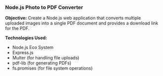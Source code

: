 ### Node.js Photo to PDF Converter

**Objective:** Create a Node.js web application that converts multiple uploaded images into a single PDF
document and provides a download link for the PDF.

**Technologies Used:**

- Node.js Eco System
- Express.js
- Multer (for handling file uploads)
- pdf-lib (for generating PDFs)
- fs.promises (for file system operations) 
